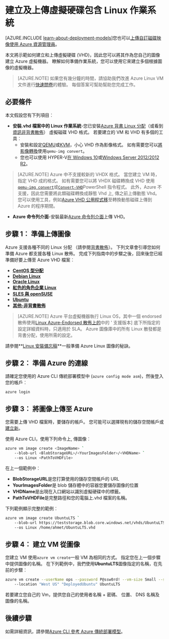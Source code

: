 <properties
    pageTitle="建立和上傳 Linux VHD |Microsoft Azure"
    description="建立並使用傳統的部署模型包含 Linux 作業系統上傳 Azure 虛擬硬碟 (VHD)。"
    services="virtual-machines-linux"
    documentationCenter=""
    authors="iainfoulds"
    manager="timlt"
    editor="tysonn"
    tags="azure-service-management"/>

<tags
    ms.service="virtual-machines-linux"
    ms.workload="infrastructure-services"
    ms.tgt_pltfrm="vm-linux"
    ms.devlang="na"
    ms.topic="article"
    ms.date="09/01/2016"
    ms.author="iainfou"/>

# <a name="creating-and-uploading-a-virtual-hard-disk-that-contains-the-linux-operating-system"></a>建立及上傳虛擬硬碟包含 Linux 作業系統

[AZURE.INCLUDE [learn-about-deployment-models](../../includes/learn-about-deployment-models-classic-include.md)]您也可以[上傳自訂磁碟映像使用 Azure 資源管理員](virtual-machines-linux-upload-vhd.md)。

本文將示範如何建立和上傳虛擬硬碟 (VHD)，因此您可以將其作為您自己的圖像建立 Azure 虛擬機器。 瞭解如何準備作業系統，您可以使用它來建立多個根據圖像的虛擬機器。 

>  [AZURE.NOTE] 如果您有幾分鐘的時間，請協助我們改進 Azure Linux VM 文件進行[快速問卷](https://aka.ms/linuxdocsurvey)的體驗。 每個答案可幫助幫助您完成工作。

## <a name="prerequisites"></a>必要條件
本文假設您有下列項目︰

- **安裝.vhd 檔案中的 Linux 作業系統**-您已安裝[Azure 背書 Linux 分配](virtual-machines-linux-endorsed-distros.md)（或看到[資訊非背書散佈](virtual-machines-linux-create-upload-generic.md)） 虛擬磁碟 VHD 格式。 若要建立的 VM 和 VHD 有多個的工具︰
    - 安裝和設定[QEMU](https://en.wikibooks.org/wiki/QEMU/Installing_QEMU)或[KVM](http://www.linux-kvm.org/page/RunningKVM)，小心 VHD 作為影像格式。 如有需要您可以[將影像轉換](https://en.wikibooks.org/wiki/QEMU/Images#Converting_image_formats)使用`qemu-img convert`。
    - 您也可以使用 HYPER-V[在 Windows 10](https://msdn.microsoft.com/virtualization/hyperv_on_windows/quick_start/walkthrough_install)或[Windows Server 2012/2012 R2](https://technet.microsoft.com/library/hh846766.aspx)。

> [AZURE.NOTE] Azure 中不支援較新的 VHDX 格式。 當您建立 VM 時，指定 VHD 成的格式。 如有需要您可以將 VHDX 磁碟轉換成 VHD 使用[`qemu-img convert`](https://en.wikibooks.org/wiki/QEMU/Images#Converting_image_formats)或[`Convert-VHD`](https://technet.microsoft.com/library/hh848454.aspx)PowerShell 指令程式。 此外，Azure 不支援，因此您需要將此類磁碟轉換成靜態 Vhd 上, 傳之前上傳動態 Vhd。 您可以使用工具，例如[Azure VHD 公用程式移](https://github.com/Microsoft/azure-vhd-utils-for-go)至轉換動態磁碟上傳到 Azure 的程序期間。

- **Azure 命令列介面**-安裝最新[Azure 命令列介面](../virtual-machines-command-line-tools.md)上傳 VHD。

<a id="prepimage"> </a>
## <a name="step-1-prepare-the-image-to-be-uploaded"></a>步驟 1︰ 準備上傳圖像

Azure 支援各種不同的 Linux 分配 （請參閱[背書散佈](virtual-machines-linux-endorsed-distros.md)）。 下列文章會引導您如何準備 Azure 都支援各種 Linux 散佈。 完成下列指南中的步驟之後，回來後您已經準備好要上傳至 Azure VHD 檔案︰

- **[CentOS 型分配](virtual-machines-linux-create-upload-centos.md)**
- **[Debian Linux](virtual-machines-linux-debian-create-upload-vhd.md)**
- **[Oracle Linux](virtual-machines-linux-oracle-create-upload-vhd.md)**
- **[紅色的角色企業 Linux](virtual-machines-linux-redhat-create-upload-vhd.md)**
- **[SLES 與 openSUSE](virtual-machines-linux-suse-create-upload-vhd.md)**
- **[Ubuntu](virtual-machines-linux-create-upload-ubuntu.md)**
- **[其他-非背書散佈](virtual-machines-linux-create-upload-generic.md)**

> [AZURE.NOTE] Azure 平台虛擬機器執行 Linux OS，其中一個 endorsed 散佈使用[Linux Azure-Endorsed 散佈上的](virtual-machines-linux-endorsed-distros.md)中的 ' 支援版本] 底下所指定的設定詳細資料時，只適用於 SLA。 Azure 圖像庫中的所有 Linux 散發都是背書分配，使用所需的設定。

請參閱**[Linux 安裝備忘稿](virtual-machines-linux-create-upload-generic.md#general-linux-installation-notes)**一般準備 Azure Linux 圖像的秘訣。


<a id="connect"> </a>
## <a name="step-2-prepare-the-connection-to-azure"></a>步驟 2︰ 準備 Azure 的連線

請確定您使用的 Azure CLI 傳統部署模型中 (`azure config mode asm`)，然後登入您的帳戶︰

```
azure login
```


<a id="upload"> </a>
## <a name="step-3-upload-the-image-to-azure"></a>步驟 3︰ 將圖像上傳至 Azure

您需要上傳 VHD 檔案時，要儲存的帳戶。 您可能可以選擇現有的儲存空間帳戶或[建立新](../storage/storage-create-storage-account.md)。

使用 Azure CLI，使用下列命令上, 傳圖像︰

```bash
azure vm image create <ImageName> `
    --blob-url <BlobStorageURL>/<YourImagesFolder>/<VHDName> `
    --os Linux <PathToVHDFile>
```

在上一個範例中︰

- **BlobStorageURL**是您打算使用的儲存空間帳戶的 URL
- **YourImagesFolder**是 blob 儲存體中的容器您要儲存圖像的位置
- **VHDName**是出現在入口網站以識別虛擬硬碟中的標籤。
- **PathToVHDFile**是完整路徑和您的電腦上.vhd 檔案的名稱。

下列範例顯示完整的範例︰

```bash
azure vm image create UbuntuLTS `
    --blob-url https://teststorage.blob.core.windows.net/vhds/UbuntuLTS.vhd `
    --os Linux /home/ahmet/UbuntuLTS.vhd
```

## <a name="step-4-create-a-vm-from-the-image"></a>步驟 4︰ 建立 VM 從圖像
您建立 VM 使用`azure vm create`一般 VM 為相同的方式。 指定您在上一個步驟中提供圖像的名稱。 在下列範例中，我們使用**UbuntuLTS**圖像指定的名稱，在先前的步驟︰

```bash
azure vm create --userName ops --password P@ssw0rd! --vm-size Small --ssh `
    --location "West US" "DeployedUbuntu" UbuntuLTS
```

若要建立您自己的 Vm，提供您自己的使用者名稱 + 密碼、 位置、 DNS 名稱及圖像的名稱。

## <a name="next-steps"></a>後續步驟

如需詳細資訊，請參閱[Azure CLI 參考 Azure 傳統部署模型](../virtual-machines-command-line-tools.md)。

[Step 1: Prepare the image to be uploaded]: #prepimage
[Step 2: Prepare the connection to Azure]: #connect
[Step 3: Upload the image to Azure]: #upload
